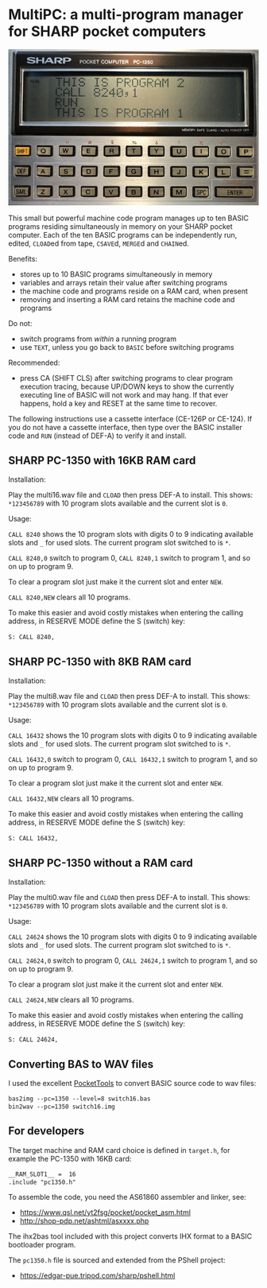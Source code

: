 # MultiPC: a multi-program manager for SHARP pocket computers

![PC-1350](PC-1350.jpeg)

This small but powerful machine code program manages up to ten BASIC programs
residing simultaneously in memory on your SHARP pocket computer.  Each of the
ten BASIC programs can be independently run, edited, `CLOAD`ed from tape,
`CSAVE`d, `MERGE`d and `CHAIN`ed.

Benefits:

- stores up to 10 BASIC programs simultaneously in memory
- variables and arrays retain their value after switching programs
- the machine code and programs reside on a RAM card, when present
- removing and inserting a RAM card retains the machine code and programs

Do not:

- switch programs from _within_ a running program
- use `TEXT`, unless you go back to `BASIC` before switching programs

Recommended:

- press CA (SHIFT CLS) after switching programs to clear program execution
  tracing, because UP/DOWN keys to show the currently executing line of BASIC
  will not work and may hang.  If that ever happens, hold a key and RESET at
  the same time to recover.

The following instructions use a cassette interface (CE-126P or CE-124).  If
you do not have a cassette interface, then type over the BASIC installer code
and `RUN` (instead of DEF-A) to verify it and install.

## SHARP PC-1350 with 16KB RAM card

Installation:

Play the multi16.wav file and `CLOAD` then press DEF-A to install.  This shows:
`*123456789` with 10 program slots available and the current slot is `0`.

Usage:

`CALL 8240` shows the 10 program slots with digits 0 to 9 indicating available
slots and `_` for used slots.  The current program slot switched to is `*`.

`CALL 8240,0` switch to program 0, `CALL 8240,1` switch to program 1, and so on
up to program 9.

To clear a program slot just make it the current slot and enter `NEW`.

`CALL 8240,NEW` clears all 10 programs.

To make this easier and avoid costly mistakes when entering the calling
address, in RESERVE MODE define the S (switch) key:

`S: CALL 8240,`

## SHARP PC-1350 with 8KB RAM card

Installation:

Play the multi8.wav file and `CLOAD` then press DEF-A to install.  This shows:
`*123456789` with 10 program slots available and the current slot is `0`.

Usage:

`CALL 16432` shows the 10 program slots with digits 0 to 9 indicating available
slots and `_` for used slots.  The current program slot switched to is `*`.

`CALL 16432,0` switch to program 0, `CALL 16432,1` switch to program 1, and so
on up to program 9.

To clear a program slot just make it the current slot and enter `NEW`.

`CALL 16432,NEW` clears all 10 programs.

To make this easier and avoid costly mistakes when entering the calling
address, in RESERVE MODE define the S (switch) key:

`S: CALL 16432,`

## SHARP PC-1350 without a RAM card

Installation:

Play the multi0.wav file and `CLOAD` then press DEF-A to install.  This shows:
`*123456789` with 10 program slots available and the current slot is `0`.

Usage:

`CALL 24624` shows the 10 program slots with digits 0 to 9 indicating available
slots and `_` for used slots.  The current program slot switched to is `*`.

`CALL 24624,0` switch to program 0, `CALL 24624,1` switch to program 1, and so
on up to program 9.

To clear a program slot just make it the current slot and enter `NEW`.

`CALL 24624,NEW` clears all 10 programs.

To make this easier and avoid costly mistakes when entering the calling
address, in RESERVE MODE define the S (switch) key:

`S: CALL 24624,`

## Converting BAS to WAV files

I used the excellent [PocketTools](https://www.peil-partner.de/ifhe.de/sharp/)
to convert BASIC source code to wav files:

    bas2img --pc=1350 --level=8 switch16.bas
    bin2wav --pc=1350 switch16.img

## For developers

The target machine and RAM card choice is defined in `target.h`, for example
the PC-1350 with 16KB card:

    __RAM_SLOT1__ =  16
    .include "pc1350.h"

To assemble the code, you need the AS61860 assembler and linker, see:
- <https://www.qsl.net/yt2fsg/pocket/pocket_asm.html>
- <http://shop-pdp.net/ashtml/asxxxx.php>

The ihx2bas tool included with this project converts IHX format to a BASIC
bootloader program.

The `pc1350.h` file is sourced and extended from the PShell project:
- <https://edgar-pue.tripod.com/sharp/pshell.html>
